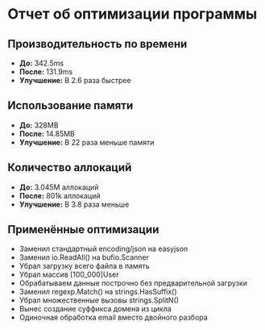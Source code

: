 # Отчет об оптимизации программы

## Производительность по времени
- **До:** 342.5ms
- **После:** 131.9ms  
- **Улучшение:** В 2.6 раза быстрее

## Использование памяти
- **До:** 328MB
- **После:** 14.85MB
- **Улучшение:** В 22 раза меньше памяти

## Количество аллокаций
- **До:** 3.045M аллокаций
- **После:** 801k аллокаций  
- **Улучшение:** В 3.8 раза меньше

## Применённые оптимизации

- Заменил стандартный encoding/json на easyjson
- Заменил io.ReadAll() на bufio.Scanner
- Убрал загрузку всего файла в память
- Убрал массив [100_000]User
- Обрабатываем данные построчно без предварительной загрузки
- Заменил regexp.Match() на strings.HasSuffix()
- Убрал множественные вызовы strings.SplitN()
- Вынес создание суффикса домена из цикла
- Одиночная обработка email вместо двойного разбора
